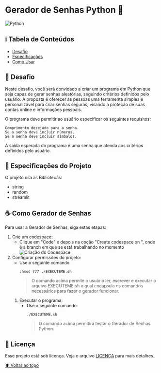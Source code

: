 # Gerador de Senhas Python 🐍

![Python](https://img.shields.io/badge/Python-3776AB?style=for-the-badge&logo=python&logoColor=white)

## ℹ Tabela de Conteúdos
- [Desafio](#dart-desafio)
- [Especificações](#-especificações-do-projeto)
- [Como Usar](#-como-usar-a-dsl-no-codespaces)

## :dart: Desafio

Neste desafio, você será convidado a criar um programa em Python que seja capaz de gerar senhas aleatórias, seguindo critérios definidos pelo usuário. A proposta é oferecer às pessoas uma ferramenta simples e personalizável para criar senhas seguras, visando a proteção de suas contas online e informações pessoais.

O programa deve permitir ao usuário especificar os seguintes requisitos:

    Comprimento desejado para a senha.
    Se a senha deve incluir números.
    Se a senha deve incluir símbolos.

A saída esperada do programa é uma senha que atenda aos critérios definidos pelo usuário.

## 📃 Especificações do Projeto

O projeto usa as Bibliotecas:
- string
- random
- streamlit

## ☕ Como Gerador de Senhas

Para usar a Gerador de Senhas, siga estas etapas:

1. Crie um codespace:
    * Clique em "Code" e depois na opção "Create codespace on <branch>", onde <branch> é a branch em que se está trabalhando no momento </br>
    ![Criação do Codespace](images/criar-codespace.png)
1. Configurar permissões do projeto:
      * Use o seguinte comando
        ```shell
        chmod 777 ./EXECUTEME.sh
        ```
        > O comando acima permite o usuário ler, escrever e executar o arquivo EXECUTEME.sh o qual encapsula os comandos necessários para fazer o gerador funcionar.
   1. Executar o programa:
      * Use o seguinte comando
        ```shell
        ./EXECUTEME.sh
        ```
        > O comando acima permitirá testar o Gerador de Senhas Python.

## 📝 Licença

Esse projeto está sob licença. Veja o arquivo [LICENÇA](LICENSE) para mais detalhes.

[⬆ Voltar ao topo](#gerador-de-senhas-python)<br>